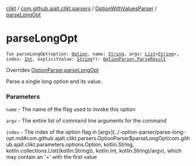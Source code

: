 [clikt](../../index.md) / [com.github.ajalt.clikt.parsers](../index.md) / [OptionWithValuesParser](index.md) / [parseLongOpt](./parse-long-opt.md)

# parseLongOpt

`fun parseLongOpt(option: `[`Option`](../../com.github.ajalt.clikt.parameters.options/-option/index.md)`, name: `[`String`](https://kotlinlang.org/api/latest/jvm/stdlib/kotlin/-string/index.html)`, argv: `[`List`](https://kotlinlang.org/api/latest/jvm/stdlib/kotlin.collections/-list/index.html)`<`[`String`](https://kotlinlang.org/api/latest/jvm/stdlib/kotlin/-string/index.html)`>, index: `[`Int`](https://kotlinlang.org/api/latest/jvm/stdlib/kotlin/-int/index.html)`, explicitValue: `[`String`](https://kotlinlang.org/api/latest/jvm/stdlib/kotlin/-string/index.html)`?): `[`OptionParser.ParseResult`](../-option-parser/-parse-result/index.md)

Overrides [OptionParser.parseLongOpt](../-option-parser/parse-long-opt.md)

Parse a single long option and its value.

### Parameters

`name` - The name of the flag used to invoke this option

`argv` - The entire list of command line arguments for the command

`index` - The index of the option flag in [argv](../-option-parser/parse-long-opt.md#com.github.ajalt.clikt.parsers.OptionParser$parseLongOpt(com.github.ajalt.clikt.parameters.options.Option, kotlin.String, kotlin.collections.List((kotlin.String)), kotlin.Int, kotlin.String)/argv), which may contain an '=' with the first value
